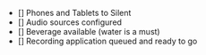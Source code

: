- [] Phones and Tablets to Silent
- [] Audio sources configured
- [] Beverage available (water is a must)
- [] Recording application queued and ready to go
